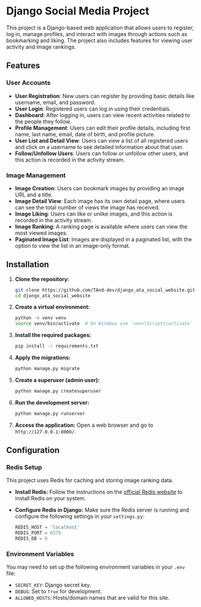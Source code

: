 # Django Social Media Project

This project is a Django-based web application that allows users to register, log in, manage profiles, and interact with images through actions such as bookmarking and liking. The project also includes features for viewing user activity and image rankings.

## Features

### User Accounts
- **User Registration**: New users can register by providing basic details like username, email, and password.
- **User Login**: Registered users can log in using their credentials.
- **Dashboard**: After logging in, users can view recent activities related to the people they follow.
- **Profile Management**: Users can edit their profile details, including first name, last name, email, date of birth, and profile picture.
- **User List and Detail View**: Users can view a list of all registered users and click on a username to see detailed information about that user.
- **Follow/Unfollow Users**: Users can follow or unfollow other users, and this action is recorded in the activity stream.

### Image Management
- **Image Creation**: Users can bookmark images by providing an image URL and a title.
- **Image Detail View**: Each image has its own detail page, where users can see the total number of views the image has received.
- **Image Liking**: Users can like or unlike images, and this action is recorded in the activity stream.
- **Image Ranking**: A ranking page is available where users can view the most viewed images.
- **Paginated Image List**: Images are displayed in a paginated list, with the option to view the list in an image-only format.

## Installation

1. **Clone the repository:**
    ```bash
    git clone https://github.com/TAnd-dev/django_ata_social_website.git
    cd django_ata_social_website
    ```

2. **Create a virtual environment:**
    ```bash
    python -m venv venv
    source venv/bin/activate  # On Windows use `venv\Scripts\activate`
    ```

3. **Install the required packages:**
    ```bash
    pip install -r requirements.txt
    ```

4. **Apply the migrations:**
    ```bash
    python manage.py migrate
    ```

5. **Create a superuser (admin user):**
    ```bash
    python manage.py createsuperuser
    ```

6. **Run the development server:**
    ```bash
    python manage.py runserver
    ```

7. **Access the application:**
    Open a web browser and go to `http://127.0.0.1:8000/`.

## Configuration

### Redis Setup
This project uses Redis for caching and storing image ranking data.

- **Install Redis:**
    Follow the instructions on the [official Redis website](https://redis.io/download) to install Redis on your system.

- **Configure Redis in Django:**
    Make sure the Redis server is running and configure the following settings in your `settings.py`:

    ```python
    REDIS_HOST = 'localhost'
    REDIS_PORT = 6379
    REDIS_DB = 0
    ```

### Environment Variables
You may need to set up the following environment variables in your `.env` file:

- `SECRET_KEY`: Django secret key.
- `DEBUG`: Set to `True` for development.
- `ALLOWED_HOSTS`: Hosts/domain names that are valid for this site.
